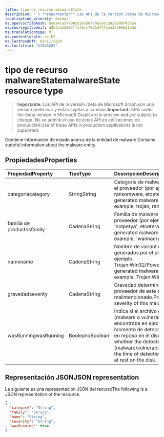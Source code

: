 ```yaml
---
title: tipo de recurso malwareState
description: " > **Importante:** Las API de la versión /beta de Microsoft Graph son una versión preliminar y están sujetas a cambios. No se admite el uso de estas API en aplicaciones de producción."
localization_priority: Normal
ms.openlocfilehash: bee94ca57a90102ea36770eceeca8289d9f4502e
ms.sourcegitcommit: d2b3ca32602ffa76cc7925d7f4d1e2258e611ea5
ms.translationtype: MT
ms.contentlocale: es-ES
ms.lasthandoff: 01/11/2019
ms.locfileid: "27846287"
---
```

# <a name="malwarestate-resource-type"></a><span data-ttu-id="dcf70-104">tipo de recurso malwareState</span><span class="sxs-lookup"><span data-stu-id="dcf70-104">malwareState resource type</span></span>

 > <span data-ttu-id="dcf70-105">**Importante:** Las API de la versión /beta de Microsoft Graph son una versión preliminar y están sujetas a cambios.</span><span class="sxs-lookup"><span data-stu-id="dcf70-105">**Important:** APIs under the /beta version in Microsoft Graph are in preview and are subject to change.</span></span> <span data-ttu-id="dcf70-106">No se admite el uso de estas API en aplicaciones de producción.</span><span class="sxs-lookup"><span data-stu-id="dcf70-106">Use of these APIs in production applications is not supported.</span></span>

<span data-ttu-id="dcf70-107">Contiene información de estado acerca de la entidad de malware.</span><span class="sxs-lookup"><span data-stu-id="dcf70-107">Contains stateful information about the malware entity.</span></span>

## <a name="properties"></a><span data-ttu-id="dcf70-108">Propiedades</span><span class="sxs-lookup"><span data-stu-id="dcf70-108">Properties</span></span>

| <span data-ttu-id="dcf70-109">Propiedad</span><span class="sxs-lookup"><span data-stu-id="dcf70-109">Property</span></span>   | <span data-ttu-id="dcf70-110">Tipo</span><span class="sxs-lookup"><span data-stu-id="dcf70-110">Type</span></span>|<span data-ttu-id="dcf70-111">Descripción</span><span class="sxs-lookup"><span data-stu-id="dcf70-111">Description</span></span>|
|:---------------|:--------|:----------|
|<span data-ttu-id="dcf70-112">categoría</span><span class="sxs-lookup"><span data-stu-id="dcf70-112">category</span></span>|<span data-ttu-id="dcf70-113">String</span><span class="sxs-lookup"><span data-stu-id="dcf70-113">String</span></span>|<span data-ttu-id="dcf70-114">Categoría de malware generados por el proveedor (por ejemplo, caballos, ransomware, etcetera.).</span><span class="sxs-lookup"><span data-stu-id="dcf70-114">Provider-generated malware category (for example, trojan, ransomware, etc.).</span></span>|
|<span data-ttu-id="dcf70-115">familia de productos</span><span class="sxs-lookup"><span data-stu-id="dcf70-115">family</span></span>|<span data-ttu-id="dcf70-116">Cadena</span><span class="sxs-lookup"><span data-stu-id="dcf70-116">String</span></span>|<span data-ttu-id="dcf70-117">Familia de malware generados por el proveedor (por ejemplo, 'wannacry', 'notpetya', etcetera).</span><span class="sxs-lookup"><span data-stu-id="dcf70-117">Provider-generated malware family (for example, 'wannacry', 'notpetya', etc.).</span></span>|
|<span data-ttu-id="dcf70-118">name</span><span class="sxs-lookup"><span data-stu-id="dcf70-118">name</span></span>|<span data-ttu-id="dcf70-119">Cadena</span><span class="sxs-lookup"><span data-stu-id="dcf70-119">String</span></span>|<span data-ttu-id="dcf70-120">Nombre de variant de malware generados por el proveedor (por ejemplo, Trojan:Win32/Powessere.H).</span><span class="sxs-lookup"><span data-stu-id="dcf70-120">Provider-generated malware variant name (for example, Trojan:Win32/Powessere.H).</span></span>|
|<span data-ttu-id="dcf70-121">gravedad</span><span class="sxs-lookup"><span data-stu-id="dcf70-121">severity</span></span>|<span data-ttu-id="dcf70-122">Cadena</span><span class="sxs-lookup"><span data-stu-id="dcf70-122">String</span></span>|<span data-ttu-id="dcf70-123">Gravedad determinados por el proveedor de este software malintencionado.</span><span class="sxs-lookup"><span data-stu-id="dcf70-123">Provider-determined severity of this malware.</span></span>|
|<span data-ttu-id="dcf70-124">wasRunning</span><span class="sxs-lookup"><span data-stu-id="dcf70-124">wasRunning</span></span>|<span data-ttu-id="dcf70-125">Booleano</span><span class="sxs-lookup"><span data-stu-id="dcf70-125">Boolean</span></span>|<span data-ttu-id="dcf70-126">Indica si el archivo detectado (malware o vulnerabilidad) se encontraba en ejecución en el momento de detección o se detectó en reposo en el disco.</span><span class="sxs-lookup"><span data-stu-id="dcf70-126">Indicates whether the detected file (malware/vulnerability) was running at the time of detection or was detected at rest on the disk.</span></span>|

## <a name="json-representation"></a><span data-ttu-id="dcf70-127">Representación JSON</span><span class="sxs-lookup"><span data-stu-id="dcf70-127">JSON representation</span></span>

<span data-ttu-id="dcf70-128">La siguiente es una representación JSON del recurso</span><span class="sxs-lookup"><span data-stu-id="dcf70-128">The following is a JSON representation of the resource.</span></span>

<!-- {
  "blockType": "resource",
  "optionalProperties": [

  ],
  "@odata.type": "microsoft.graph.malwareState"
}-->

```json
{
  "category": "String",
  "family": "String",
  "name": "String",
  "severity": "String",
  "wasRunning": true
}

```

<!-- uuid: 8fcb5dbc-d5aa-4681-8e31-b001d5168d79
2015-10-25 14:57:30 UTC -->
<!-- {
  "type": "#page.annotation",
  "description": "malwareState resource",
  "keywords": "",
  "section": "documentation",
  "tocPath": ""
}-->
